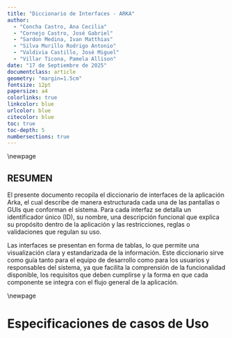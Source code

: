 ```yaml
---
title: "Diccionario de Interfaces - ARKA"
author:
  - "Concha Castro, Ana Cecilia"
  - "Cornejo Castro, José Gabriel"
  - "Sardon Medina, Ivan Matthias"
  - "Silva Murillo Rodrigo Antonio"
  - "Valdivia Castillo, José Miguel"
  - "Villar Ticona, Pamela Allison"
date: "17 de Septiembre de 2025"
documentclass: article
geometry: "margin=1.5cm"
fontsize: 12pt
papersize: a4
colorlinks: true
linkcolor: blue
urlcolor: blue
citecolor: blue
toc: true
toc-depth: 5
numbersections: true
---
```


\newpage

## RESUMEN

El presente documento recopila el diccionario de interfaces de la aplicación Arka, el cual describe de manera estructurada cada una de las pantallas o GUIs que conforman el sistema. Para cada interfaz se detalla un identificador único (ID), su nombre, una descripción funcional que explica su propósito dentro de la aplicación y las restricciones, reglas o validaciones que regulan su uso.

Las interfaces se presentan en forma de tablas, lo que permite una visualización clara y estandarizada de la información. Este diccionario sirve como guía tanto para el equipo de desarrollo como para los usuarios y responsables del sistema, ya que facilita la comprensión de la funcionalidad disponible, los requisitos que deben cumplirse y la forma en que cada componente se integra con el flujo general de la aplicación.


\newpage

# Especificaciones de casos de Uso
